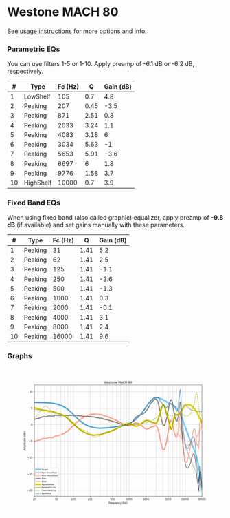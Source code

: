 # Westone MACH 80
See [usage instructions](https://github.com/jaakkopasanen/AutoEq#usage) for more options and info.

### Parametric EQs
You can use filters 1-5 or 1-10. Apply preamp of -6.1 dB or -6.2 dB, respectively.

|   # | Type      |   Fc (Hz) |    Q |   Gain (dB) |
|-----|-----------|-----------|------|-------------|
|   1 | LowShelf  |       105 | 0.7  |         4.8 |
|   2 | Peaking   |       207 | 0.45 |        -3.5 |
|   3 | Peaking   |       871 | 2.51 |         0.8 |
|   4 | Peaking   |      2033 | 3.24 |         1.1 |
|   5 | Peaking   |      4083 | 3.18 |         6   |
|   6 | Peaking   |      3034 | 5.63 |        -1   |
|   7 | Peaking   |      5653 | 5.91 |        -3.6 |
|   8 | Peaking   |      6697 | 6    |         1.8 |
|   9 | Peaking   |      9776 | 1.58 |         3.7 |
|  10 | HighShelf |     10000 | 0.7  |         3.9 |

### Fixed Band EQs
When using fixed band (also called graphic) equalizer, apply preamp of **-9.8 dB** (if available) and set gains manually with these parameters.

|   # | Type    |   Fc (Hz) |    Q |   Gain (dB) |
|-----|---------|-----------|------|-------------|
|   1 | Peaking |        31 | 1.41 |         5.2 |
|   2 | Peaking |        62 | 1.41 |         2.5 |
|   3 | Peaking |       125 | 1.41 |        -1.1 |
|   4 | Peaking |       250 | 1.41 |        -3.6 |
|   5 | Peaking |       500 | 1.41 |        -1.3 |
|   6 | Peaking |      1000 | 1.41 |         0.3 |
|   7 | Peaking |      2000 | 1.41 |        -0.1 |
|   8 | Peaking |      4000 | 1.41 |         3.1 |
|   9 | Peaking |      8000 | 1.41 |         2.4 |
|  10 | Peaking |     16000 | 1.41 |         9.6 |

### Graphs
![](./Westone%20MACH%2080.png)
